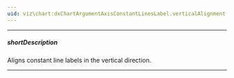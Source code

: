 ```yaml
---
uid: viz\chart:dxChartArgumentAxisConstantLinesLabel.verticalAlignment
---
```

---
##### shortDescription
Aligns constant line labels in the vertical direction.

---

